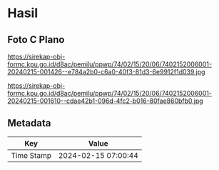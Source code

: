 # Hasil

## Foto C Plano

https://sirekap-obj-formc.kpu.go.id/d8ac/pemilu/ppwp/74/02/15/20/06/7402152006001-20240215-001426--e784a2b0-c6a0-40f3-81d3-6e9912f1d039.jpg

https://sirekap-obj-formc.kpu.go.id/d8ac/pemilu/ppwp/74/02/15/20/06/7402152006001-20240215-001610--cdae42b1-096d-4fc2-b016-80fae860bfb0.jpg


## Metadata

| Key        | Value               |
| ---------- | ------------------- |
| Time Stamp | 2024-02-15 07:00:44 |



